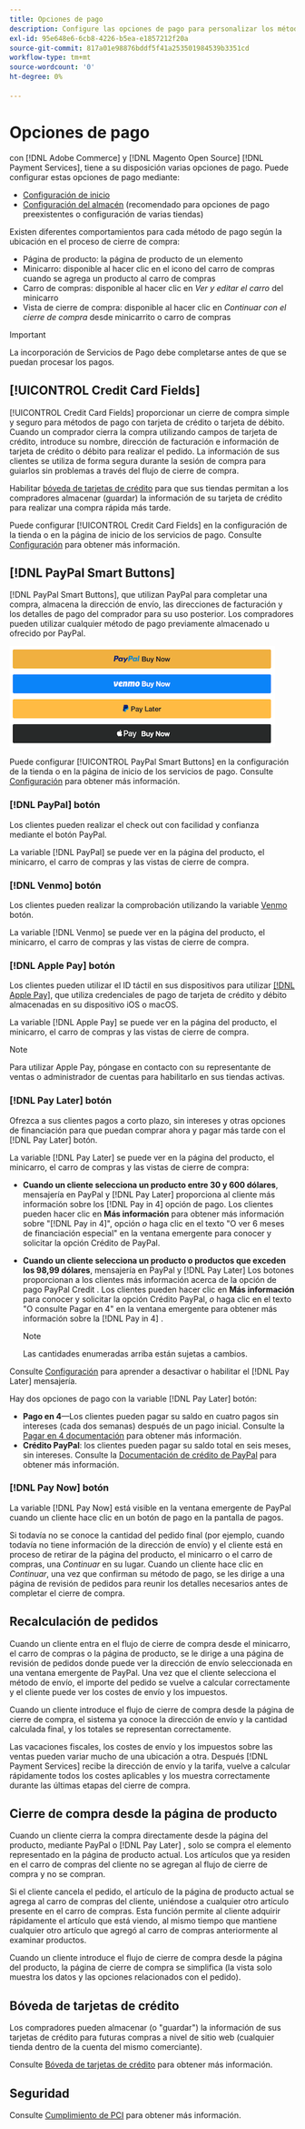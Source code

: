```yaml
---
title: Opciones de pago
description: Configure las opciones de pago para personalizar los métodos disponibles para los clientes de la tienda.
exl-id: 95e648e6-6cb8-4226-b5ea-e1857212f20a
source-git-commit: 817a01e98876bddf5f41a253501984539b3351cd
workflow-type: tm+mt
source-wordcount: '0'
ht-degree: 0%

---
```


# Opciones de pago

con [!DNL Adobe Commerce] y [!DNL Magento Open Source] [!DNL Payment Services], tiene a su disposición varias opciones de pago. Puede configurar estas opciones de pago mediante:

* [Configuración de inicio](payments-home.md)
* [Configuración del almacén](configure-admin.md) (recomendado para opciones de pago preexistentes o configuración de varias tiendas)

Existen diferentes comportamientos para cada método de pago según la ubicación en el proceso de cierre de compra:

* Página de producto: la página de producto de un elemento
* Minicarro: disponible al hacer clic en el icono del carro de compras cuando se agrega un producto al carro de compras
* Carro de compras: disponible al hacer clic en _Ver y editar el carro_ del minicarro
* Vista de cierre de compra: disponible al hacer clic en _Continuar con el cierre de compra_ desde minicarrito o carro de compras

>[!IMPORTANT]
>
>La incorporación de Servicios de Pago debe completarse antes de que se puedan procesar los pagos.

## [!UICONTROL Credit Card Fields]

[!UICONTROL Credit Card Fields] proporcionar un cierre de compra simple y seguro para métodos de pago con tarjeta de crédito o tarjeta de débito. Cuando un comprador cierra la compra utilizando campos de tarjeta de crédito, introduce su nombre, dirección de facturación e información de tarjeta de crédito o débito para realizar el pedido. La información de sus clientes se utiliza de forma segura durante la sesión de compra para guiarlos sin problemas a través del flujo de cierre de compra.

Habilitar [bóveda de tarjetas de crédito](#vaulting) para que sus tiendas permitan a los compradores almacenar (guardar) la información de su tarjeta de crédito para realizar una compra rápida más tarde.

Puede configurar [!UICONTROL Credit Card Fields] en la configuración de la tienda o en la página de inicio de los servicios de pago. Consulte [Configuración](settings.md#credit-card-fields) para obtener más información.

## [!DNL PayPal Smart Buttons]

[!DNL PayPal Smart Buttons], que utilizan PayPal para completar una compra, almacena la dirección de envío, las direcciones de facturación y los detalles de pago del comprador para su uso posterior. Los compradores pueden utilizar cualquier método de pago previamente almacenado u ofrecido por PayPal.

![[!DNL PayPal Smart Buttons] opciones](assets/buttons-md.png)

Puede configurar [!UICONTROL PayPal Smart Buttons] en la configuración de la tienda o en la página de inicio de los servicios de pago.  Consulte [Configuración](settings.md#payment-buttons) para obtener más información.

### [!DNL PayPal] botón

Los clientes pueden realizar el check out con facilidad y confianza mediante el botón PayPal.

La variable [!DNL PayPal] se puede ver en la página del producto, el minicarro, el carro de compras y las vistas de cierre de compra.

### [!DNL Venmo] botón

Los clientes pueden realizar la comprobación utilizando la variable [Venmo](https://venmo.com/) botón.

La variable [!DNL Venmo] se puede ver en la página del producto, el minicarro, el carro de compras y las vistas de cierre de compra.

### [!DNL Apple Pay] botón

Los clientes pueden utilizar el ID táctil en sus dispositivos para utilizar [[!DNL Apple Pay]](https://www.apple.com/apple-pay/), que utiliza credenciales de pago de tarjeta de crédito y débito almacenadas en su dispositivo iOS o macOS.

La variable [!DNL Apple Pay] se puede ver en la página del producto, el minicarro, el carro de compras y las vistas de cierre de compra.

>[!NOTE]
>
> Para utilizar Apple Pay, póngase en contacto con su representante de ventas o administrador de cuentas para habilitarlo en sus tiendas activas.

### [!DNL Pay Later] botón

Ofrezca a sus clientes pagos a corto plazo, sin intereses y otras opciones de financiación para que puedan comprar ahora y pagar más tarde con el [!DNL Pay Later] botón.

La variable [!DNL Pay Later] se puede ver en la página del producto, el minicarro, el carro de compras y las vistas de cierre de compra:

* **Cuando un cliente selecciona un producto entre 30 y 600 dólares**, mensajería en PayPal y [!DNL Pay Later] proporciona al cliente más información sobre los [!DNL Pay in 4] opción de pago. Los clientes pueden hacer clic en **Más información** para obtener más información sobre &quot;[!DNL Pay in 4]&quot;, opción _o_ haga clic en el texto &quot;O ver 6 meses de financiación especial&quot; en la ventana emergente para conocer y solicitar la opción Crédito de PayPal.
* **Cuando un cliente selecciona un producto o productos que exceden los 98,99 dólares**, mensajería en PayPal y [!DNL Pay Later] Los botones proporcionan a los clientes más información acerca de la opción de pago PayPal Credit . Los clientes pueden hacer clic en **Más información** para conocer y solicitar la opción Crédito PayPal, _o_ haga clic en el texto &quot;O consulte Pagar en 4&quot; en la ventana emergente para obtener más información sobre la [!DNL Pay in 4] .

   >[!NOTE]
   >
   >Las cantidades enumeradas arriba están sujetas a cambios.

Consulte [Configuración](settings.md#payment-buttons) para aprender a desactivar o habilitar el [!DNL Pay Later] mensajería.

Hay dos opciones de pago con la variable [!DNL Pay Later] botón:

* **Pago en 4**—Los clientes pueden pagar su saldo en cuatro pagos sin intereses (cada dos semanas) después de un pago inicial. Consulte la [Pagar en 4 documentación](https://www.paypal.com/us/digital-wallet/ways-to-pay/buy-now-pay-later) para obtener más información.
* **Crédito PayPal**: los clientes pueden pagar su saldo total en seis meses, sin intereses. Consulte la [Documentación de crédito de PayPal](https://www.paypal.com/us/webapps/mpp/paypal-credit) para obtener más información.

### [!DNL Pay Now] botón

La variable [!DNL Pay Now] está visible en la ventana emergente de PayPal cuando un cliente hace clic en un botón de pago en la pantalla de pagos.

Si todavía no se conoce la cantidad del pedido final (por ejemplo, cuando todavía no tiene información de la dirección de envío) y el cliente está en proceso de retirar de la página del producto, el minicarro o el carro de compras, una _Continuar_ en su lugar. Cuando un cliente hace clic en _Continuar_, una vez que confirman su método de pago, se les dirige a una página de revisión de pedidos para reunir los detalles necesarios antes de completar el cierre de compra.

## Recalculación de pedidos

Cuando un cliente entra en el flujo de cierre de compra desde el minicarro, el carro de compras o la página de producto, se le dirige a una página de revisión de pedidos donde puede ver la dirección de envío seleccionada en una ventana emergente de PayPal. Una vez que el cliente selecciona el método de envío, el importe del pedido se vuelve a calcular correctamente y el cliente puede ver los costes de envío y los impuestos.

Cuando un cliente introduce el flujo de cierre de compra desde la página de cierre de compra, el sistema ya conoce la dirección de envío y la cantidad calculada final, y los totales se representan correctamente.

Las vacaciones fiscales, los costes de envío y los impuestos sobre las ventas pueden variar mucho de una ubicación a otra. Después [!DNL Payment Services] recibe la dirección de envío y la tarifa, vuelve a calcular rápidamente todos los costes aplicables y los muestra correctamente durante las últimas etapas del cierre de compra.

## Cierre de compra desde la página de producto

Cuando un cliente cierra la compra directamente desde la página del producto, mediante PayPal o [!DNL Pay Later] , solo se compra el elemento representado en la página de producto actual. Los artículos que ya residen en el carro de compras del cliente no se agregan al flujo de cierre de compra y no se compran.

Si el cliente cancela el pedido, el artículo de la página de producto actual se agrega al carro de compras del cliente, uniéndose a cualquier otro artículo presente en el carro de compras. Esta función permite al cliente adquirir rápidamente el artículo que está viendo, al mismo tiempo que mantiene cualquier otro artículo que agregó al carro de compras anteriormente al examinar productos.

Cuando un cliente introduce el flujo de cierre de compra desde la página del producto, la página de cierre de compra se simplifica (la vista solo muestra los datos y las opciones relacionados con el pedido).

## Bóveda de tarjetas de crédito

Los compradores pueden almacenar (o &quot;guardar&quot;) la información de sus tarjetas de crédito para futuras compras a nivel de sitio web (cualquier tienda dentro de la cuenta del mismo comerciante).

Consulte [Bóveda de tarjetas de crédito](vaulting.md) para obtener más información.

## Seguridad

Consulte [Cumplimiento de PCI](security.md#pci-compliance) para obtener más información.
